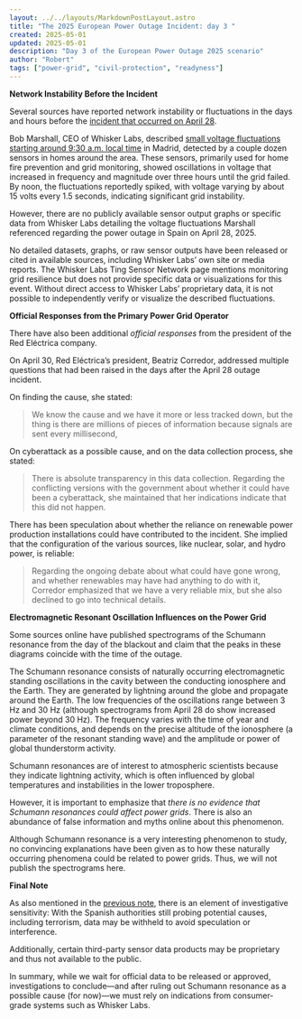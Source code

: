 ```yaml
---
layout: ../../layouts/MarkdownPostLayout.astro
title: "The 2025 European Power Outage Incident: day 3 "
created: 2025-05-01
updated: 2025-05-01
description: "Day 3 of the European Power Outage 2025 scenario"
author: "Robert"
tags: ["power-grid", "civil-protection", "readyness"]
---
```


**Network Instability Before the Incident**

Several sources have reported network instability or fluctuations in the days and hours before the [incident that occurred on April 28](/notes/european-power-outage-2025/).

Bob Marshall, CEO of Whisker Labs, described [small voltage fluctuations starting around 9:30 a.m. local time](https://www.euronews.com/my-europe/2025/04/30/power-restored-in-spain-portugal-but-reason-for-blackout-remains-a-mystery) in Madrid, detected by a couple dozen sensors in homes around the area. These sensors, primarily used for home fire prevention and grid monitoring, showed oscillations in voltage that increased in frequency and magnitude over three hours until the grid failed. By noon, the fluctuations reportedly spiked, with voltage varying by about 15 volts every 1.5 seconds, indicating significant grid instability.

However, there are no publicly available sensor output graphs or specific data from Whisker Labs detailing the voltage fluctuations Marshall referenced regarding the power outage in Spain on April 28, 2025.

No detailed datasets, graphs, or raw sensor outputs have been released or cited in available sources, including Whisker Labs’ own site or media reports. The Whisker Labs Ting Sensor Network page mentions monitoring grid resilience but does not provide specific data or visualizations for this event. Without direct access to Whisker Labs’ proprietary data, it is not possible to independently verify or visualize the described fluctuations.


**Official Responses from the Primary Power Grid Operator**

There have also been additional *official responses* from the president of the Red Eléctrica company.

On April 30, Red Eléctrica’s president, Beatriz Corredor, addressed multiple questions that had been raised in the days after the April 28 outage incident.

On finding the cause, she stated:

> We know the cause and we have it more or less tracked down, but the thing is there are millions of pieces of information because signals are sent every millisecond,

On cyberattack as a possible cause, and on the data collection process, she stated:

> There is absolute transparency in this data collection. Regarding the conflicting versions with the government about whether it could have been a cyberattack, she maintained that her indications indicate that this did not happen.

There has been speculation about whether the reliance on renewable power production installations could have contributed to the incident. She implied that the configuration of the various sources, like nuclear, solar, and hydro power, is reliable:

> Regarding the ongoing debate about what could have gone wrong, and whether renewables may have had anything to do with it, Corredor emphasized that we have a very reliable mix, but she also declined to go into technical details.




**Electromagnetic Resonant Oscillation Influences on the Power Grid**

Some sources online have published spectrograms of the Schumann resonance from the day of the blackout and claim that the peaks in these diagrams coincide with the time of the outage.

The Schumann resonance consists of naturally occurring electromagnetic standing oscillations in the cavity between the conducting ionosphere and the Earth. They are generated by lightning around the globe and propagate around the Earth. The low frequencies of the oscillations range between 3 Hz and 30 Hz (although spectrograms from April 28 do show increased power beyond 30 Hz). The frequency varies with the time of year and climate conditions, and depends on the precise altitude of the ionosphere (a parameter of the resonant standing wave) and the amplitude or power of global thunderstorm activity.

Schumann resonances are of interest to atmospheric scientists because they indicate lightning activity, which is often influenced by global temperatures and instabilities in the lower troposphere.

However, it is important to emphasize that *there is no evidence that Schumann resonances could affect power grids*. There is also an abundance of false information and myths online about this phenomenon.

Although Schumann resonance is a very interesting phenomenon to study, no convincing explanations have been given as to how these naturally occurring phenomena could be related to power grids. Thus, we will not publish the spectrograms here.


**Final Note**

As also mentioned in the [previous note](/notes/european-power-outage-2025/), there is an element of investigative sensitivity: With the Spanish authorities still probing potential causes, including terrorism, data may be withheld to avoid speculation or interference.

Additionally, certain third-party sensor data products may be proprietary and thus not available to the public.

In summary, while we wait for official data to be released or approved, investigations to conclude—and after ruling out Schumann resonance as a possible cause (for now)—we must rely on indications from consumer-grade systems such as Whisker Labs.